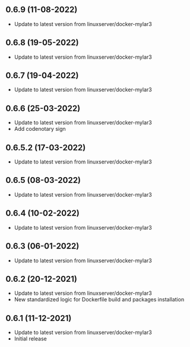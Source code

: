 
## 0.6.9 (11-08-2022)
- Update to latest version from linuxserver/docker-mylar3

## 0.6.8 (19-05-2022)
- Update to latest version from linuxserver/docker-mylar3

## 0.6.7 (19-04-2022)
- Update to latest version from linuxserver/docker-mylar3

## 0.6.6 (25-03-2022)
- Update to latest version from linuxserver/docker-mylar3
- Add codenotary sign

## 0.6.5.2 (17-03-2022)

- Update to latest version from linuxserver/docker-mylar3

## 0.6.5 (08-03-2022)

- Update to latest version from linuxserver/docker-mylar3

## 0.6.4 (10-02-2022)

- Update to latest version from linuxserver/docker-mylar3

## 0.6.3 (06-01-2022)

- Update to latest version from linuxserver/docker-mylar3

## 0.6.2 (20-12-2021)

- Update to latest version from linuxserver/docker-mylar3
- New standardized logic for Dockerfile build and packages installation

## 0.6.1 (11-12-2021)

- Update to latest version from linuxserver/docker-mylar3
- Initial release
